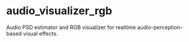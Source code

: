 # audio_visualizer_rgb

Audio PSD estimator and RGB visualizer for realtime audio-perception-based visual effects.
